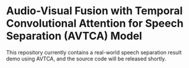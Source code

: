 # Audio-Visual Fusion with Temporal Convolutional Attention for Speech Separation  (AVTCA) Model
This repository  currently contains  a real-world speech separation result demo using AVTCA, and the source code will be released shortly.

